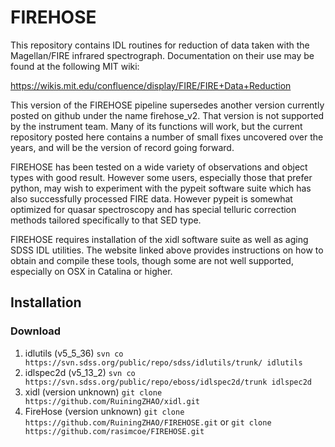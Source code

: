 # FIREHOSE

This repository contains IDL routines for reduction of data taken with the Magellan/FIRE infrared spectrograph.  Documentation on their use may be found at the following MIT wiki:

https://wikis.mit.edu/confluence/display/FIRE/FIRE+Data+Reduction

This version of the FIREHOSE pipeline supersedes another version currently posted on github under the name firehose_v2.  That version is not supported by the instrument team.  Many of its functions will work, but the current repository posted here contains a number of small fixes uncovered over the years, and will be the version of record going forward.

FIREHOSE has been tested on a wide variety of observations and object types with good result. However some users, especially those that prefer python, may wish to experiment with the pypeit software suite which has also successfully processed FIRE data.  However pypeit is somewhat optimized for quasar spectroscopy and has special telluric correction methods tailored specifically to that SED type.

FIREHOSE requires installation of the xidl software suite as well as aging SDSS IDL utilities.  The website linked above provides instructions on how to obtain and compile these tools, though some are not well supported, especially on OSX in Catalina or higher.

## Installation
### Download
1. idlutils (v5_5_36)
```svn co https://svn.sdss.org/public/repo/sdss/idlutils/trunk/ idlutils```
2. idlspec2d (v5_13_2)
```svn co https://svn.sdss.org/public/repo/eboss/idlspec2d/trunk idlspec2d```
3. xidl (version unknown)
```git clone https://github.com/RuiningZHAO/xidl.git```
4. FireHose (version unknown)
```git clone https://github.com/RuiningZHAO/FIREHOSE.git```
or
```git clone https://github.com/rasimcoe/FIREHOSE.git```
